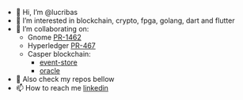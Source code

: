 - 👋 Hi, I’m @lucribas
- 👀 I’m interested in blockchain, crypto, fpga, golang, dart and flutter
- 💞️ I’m collaborating on:
  - Gnome [PR-1462](https://gitlab.gnome.org/GNOME/gnome-control-center/-/merge_requests/1462)
  - Hyperledger [PR-467](https://github.com/hyperledger/fabric-samples/pull/467) 
  - Casper blockchain: 
    - [event-store](https://github.com/lucribas/casper-event-store-graphql)
    - [oracle](https://github.com/lucribas/casper-game-oracle)
- :rocket: Also check my repos bellow
- 📫 How to reach me [linkedin](https://www.linkedin.com/in/lucianoribas/)

<!---
lucribas/lucribas is a ✨ special ✨ repository because its `README.md` (this file) appears on your GitHub profile.
You can click the Preview link to take a look at your changes.
--->
